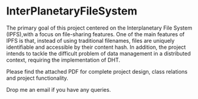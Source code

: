 # InterPlanetaryFileSystem

The primary goal of this project centered on the Interplanetary File System (IPFS),with a focus on file-sharing features. One of the main features of IPFS is that, instead of using traditional filenames, files are uniquely identifiable and accessible by their content hash. In addition, the project intends to tackle the difficult problem of data management in a distributed context, requiring the implementation of DHT.

Please find the attached PDF for complete project design, class relations and project functionality. 

Drop me an email if you have any queries.

 

